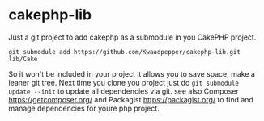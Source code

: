 cakephp-lib
===========

Just a git project to add cakephp as a submodule in you CakePHP project.

```
git submodule add https://github.com/Kwaadpepper/cakephp-lib.git lib/Cake
```

So it won't be included in your project it allows you to save space, make a leaner git tree.
Next time you clone you project just do ```git submodule update --init``` to update all dependencies via git.
see also Composer https://getcomposer.org/ and Packagist https://packagist.org/ to find and manage dependencies for youre php project.
